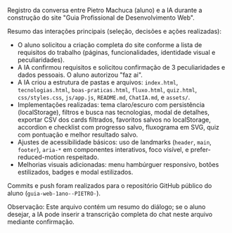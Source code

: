 Registro da conversa entre Pietro Machuca (aluno) e a IA durante a construção do site "Guia Profissional de Desenvolvimento Web".

Resumo das interações principais (seleção, decisões e ações realizadas):

- O aluno solicitou a criação completa do site conforme a lista de requisitos do trabalho (páginas, funcionalidades, identidade visual e peculiaridades).
- A IA confirmou requisitos e solicitou confirmação de 3 peculiaridades e dados pessoais. O aluno autorizou "faz ai".
- A IA criou a estrutura de pastas e arquivos: `index.html`, `tecnologias.html`, `boas-praticas.html`, `fluxo.html`, `quiz.html`, `css/styles.css`, `js/app.js`, `README.md`, `ChatIA.md`, e `assets/`.
- Implementações realizadas: tema claro/escuro com persistência (localStorage), filtros e busca nas tecnologias, modal de detalhes, exportar CSV dos cards filtrados, favoritos salvos no localStorage, accordion e checklist com progresso salvo, fluxograma em SVG, quiz com pontuação e melhor resultado salvo.
- Ajustes de acessibilidade básicos: uso de landmarks (`header`, `main`, `footer`), `aria-*` em componentes interativos, foco visível, e prefer-reduced-motion respeitado.
- Melhorias visuais adicionadas: menu hambúrguer responsivo, botões estilizados, badges e modal estilizados.

Commits e push foram realizados para o repositório GitHub público do aluno (`guia-web-1ano--PIETRO-`).

Observação: Este arquivo contém um resumo do diálogo; se o aluno desejar, a IA pode inserir a transcrição completa do chat neste arquivo mediante confirmação.
